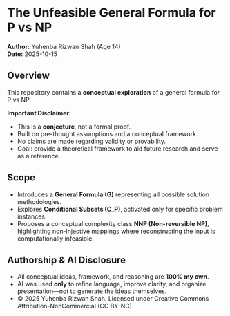 # The Unfeasible General Formula for P vs NP

**Author:** Yuhenba Rizwan Shah (Age 14)  
**Date:** 2025-10-15  

## Overview

This repository contains a **conceptual exploration** of a general formula for P vs NP.  

**Important Disclaimer:**  
- This is a **conjecture**, not a formal proof.  
- Built on pre-thought assumptions and a conceptual framework.  
- No claims are made regarding validity or provability.  
- Goal: provide a theoretical framework to aid future research and serve as a reference.  

## Scope

- Introduces a **General Formula (G)** representing all possible solution methodologies.  
- Explores **Conditional Subsets (C_P)**, activated only for specific problem instances.  
- Proposes a conceptual complexity class **NNP (Non-reversible NP)**, highlighting non-injective mappings where reconstructing the input is computationally infeasible.  

## Authorship & AI Disclosure

- All conceptual ideas, framework, and reasoning are **100% my own**.  
- AI was used **only** to refine language, improve clarity, and organize presentation—not to generate the ideas themselves.
- © 2025 Yuhenba Rizwan Shah. Licensed under Creative Commons Attribution-NonCommercial (CC BY-NC).


